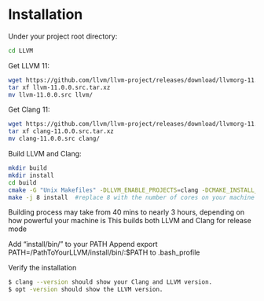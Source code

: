 # Installation
Under your project root directory:
```sh
cd LLVM
```
Get LLVM 11:
```sh
wget https://github.com/llvm/llvm-project/releases/download/llvmorg-11.0.0/llvm-11.0.0.src.tar.xz
tar xf llvm-11.0.0.src.tar.xz
mv llvm-11.0.0.src llvm/
```
Get Clang 11:
```sh
wget https://github.com/llvm/llvm-project/releases/download/llvmorg-11.0.0/clang-11.0.0.src.tar.xz
tar xf clang-11.0.0.src.tar.xz
mv clang-11.0.0.src clang/
```
Build LLVM and Clang:
```sh
mkdir build
mkdir install
cd build
cmake -G "Unix Makefiles" -DLLVM_ENABLE_PROJECTS=clang -DCMAKE_INSTALL_PREFIX=../install -DCMAKE_BUILD_TYPE=Release ../llvm
make -j 8 install  #replace 8 with the number of cores on your machine
```
Building process may take from 40 mins to nearly 3 hours, depending on how powerful your machine is
This builds both LLVM and Clang for release mode

Add “install/bin/” to your PATH 
Append export PATH=/PathToYourLLVM/install/bin/:$PATH to .bash_profile

Verify the installation
```sh
$ clang --version should show your Clang and LLVM version.
$ opt -version should show the LLVM version.
```